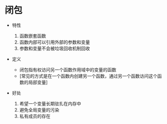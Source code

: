 闭包
===

  - 特性
    1. 函数嵌套函数
    2. 函数内部可以引用外部的参数和变量
    3. 参数和变量不会被垃圾回收机制回收
    
  - 定义
    - 闭包指有权访问另一个函数作用域中的变量的函数
    - [常见的方式是在一个函数内创建另一个函数，通过另一个函数访问这个函数的局部变量]
   
  - 好处
    1. 希望一个变量长期驻扎在内存中
    2. 避免全局变量的污染
    3. 私有成员的存在